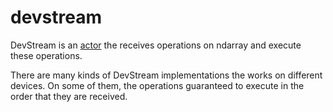 # devstream

DevStream is an [actor](https://en.wikipedia.org/wiki/Actor_model) the receives operations on ndarray and execute these operations. 

There are many kinds of DevStream implementations the works on different devices. On some of them, the operations guaranteed to execute in the order that they are received. 

